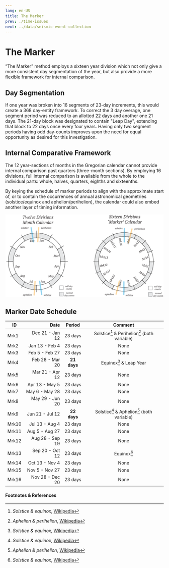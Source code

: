 ```yaml
---
lang: en-US
title: The Marker
prev: ./time-issues
next: ../data/seismic-event-collection
---
```


# The Marker

“The Marker” method employs a sixteen year division which not only give a more consistent day segmentation of the year, but also provide a more flexible framework for internal comparison.

## Day Segmentation

If one year was broken into 16 segments of 23-day increments, this would create a 368 day-entity framework. To correct the 3 day overage, one segment period was reduced to an allotted 22 days and another one 21 days. The 21-day block was designated to contain "Leap Day", extending that block to 22 days once every four years. Having only two segment periods having odd day-counts improves upon the need for equal opportunity as desired for this investigation.

## Internal Comparative Framework

The 12 year-sections of months in the Gregorian calendar cannot provide internal comparison past quarters (three-month sections). By employing 16 divisions, full internal comparison is available  from the whole to the individual parts: whole, halves, quarters, eighths and sixteenths.

By keying the schedule of marker periods to align with the approximate start of, or to contain the occurrences of annual astronomical geometries (solstice/equinox and aphelion/perihelion), the calendar could also embed another layer of timing information.

![Calendars](../_media/marker/12vs16-hoz.svg)

## Marker Date Schedule

| ID  |            Date |    Period   |                         Comment                         |
| --- | --------------: | :---------: | :-----------------------------------------------------: |
| Mrk1  | Dec 21 - Jan 12 |   23 days   | Solstice[^first] & Perihelion[^second] (both variable) |
| Mrk2  |  Jan 13 - Feb 4 |   23 days   |                           None                          |
| Mrk3  |  Feb 5 - Feb 27 |   23 days   |                           None                          |
| Mrk4  | Feb 28 - Mar 20 | **21 days** |                     Equinox[^first] & Leap Year        |
| Mrk5  | Mar 21 - Apr 12 |   23 days   |                           None                          |
| Mrk6  |  Apr 13 - May 5 |   23 days   |                           None                          |
| Mrk7  |  May 6 - May 28 |   23 days   |                           None                          |
| Mrk8  | May 29 - Jun 20 |   23 days   |                           None                          |
| Mrk9  | Jun 21 - Jul 12 | **22 days** |  Solstice[^first] & Aphelion[^second] (both variable)  |
| Mrk10 |  Jul 13 - Aug 4 |   23 days   |                           None                          |
| Mrk11 |  Aug 5 - Aug 27 |   23 days   |                           None                          |
| Mrk12 | Aug 28 - Sep 19 |   23 days   |                           None                          |
| Mrk13 | Sep 20 - Oct 12 |   23 days   |                     Equinox[^first]                     |
| Mrk14 |  Oct 13 - Nov 4 |   23 days   |                           None                          |
| Mrk15 |  Nov 5 - Nov 27 |   23 days   |                           None                          |
| Mrk16 | Nov 28 - Dec 20 |   23 days   |                           None                          |

#### Footnotes & References

[^first]: _Solstice & equinox_, [Wikipedia](https://en.wikipedia.org/wiki/Equinox)
[^second]: _Aphelion & perihelion_, [Wikipedia](https://en.wikipedia.org/wiki/Apsis)
